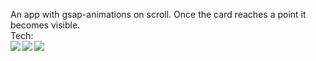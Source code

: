 An app with gsap-animations on scroll.
Once the card reaches a point it becomes visible.
</br>
Tech:</br>
<img align="left" src="https://img.shields.io/badge/-React-white?style=for-the-badge&logo=React&logoColor=#61DAFB"/>
<img align="left" src="https://img.shields.io/badge/-Styled%20Components-white?style=for-the-badge&logo=styled-components&logoColor=DB7093" />
<img align="left" src="https://img.shields.io/badge/-Green%20Sock-white?style=for-the-badge&logo=GreenSock&logoColor=88ce02"/>
